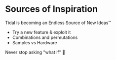 # Sources of Inspiration

Tidal is becoming an Endless Source of New Ideas™

- Try a new feature & exploit it
- Combinations and permutations
- Samples vs Hardware

Never stop asking "what if" 🤔